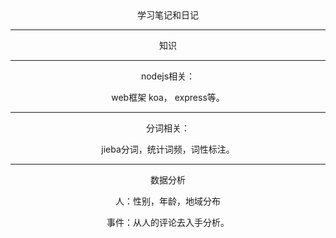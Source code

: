 <center>学习笔记和日记

---
知识

---
nodejs相关：

web框架 koa， express等。


---

分词相关：

jieba分词，统计词频，词性标注。

---

<center>数据分析

人：性别，年龄，地域分布

事件：从人的评论去入手分析。
